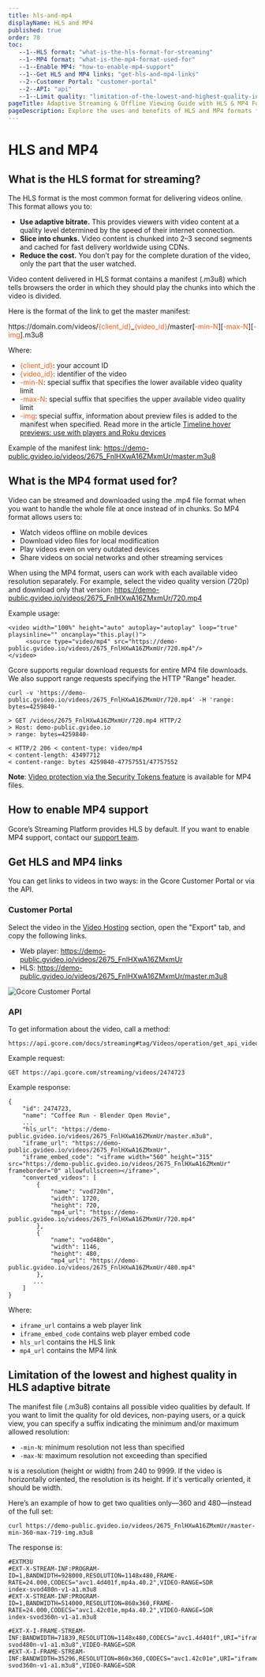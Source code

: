 ```yaml
---
title: hls-and-mp4
displayName: HLS and MP4
published: true
order: 70
toc:
   --1--HLS format: "what-is-the-hls-format-for-streaming"
   --1--MP4 format: "what-is-the-mp4-format-used-for"
   --1--Enable MP4: "how-to-enable-mp4-support"
   --1--Get HLS and MP4 links: "get-hls-and-mp4-links"
   --2--Customer Portal: "customer-portal"
   --2--API: "api"
   --1--Limit quality: "limitation-of-the-lowest-and-highest-quality-in-hls-adaptive-bitrate"
pageTitle: Adaptive Streaming & Offline Viewing Guide with HLS & MP4 Formats | Gcore
pageDescription: Explore the uses and benefits of HLS and MP4 formats for video streaming, from adaptive bitrate streaming to offline viewing. 
---
```


# HLS and MP4

## What is the HLS format for streaming?

The HLS format is the most common format for delivering videos online. This format allows you to:

- **Use adaptive bitrate.** This provides viewers with video content at a quality level determined by the speed of their internet connection.
- **Slice into chunks.** Video content is chunked into 2–3 second segments and cached for fast delivery worldwide using CDNs.
- **Reduce the cost.** You don’t pay for the complete duration of the video, only the part that the user watched.

Video content delivered in HLS format contains a manifest (.m3u8) which tells browsers the order in which they should play the chunks into which the video is divided.

Here is the format of the link to get the master manifest:

<code-block>
https://domain.com/videos/<span style="color:#FF5913">{client_id}</span>_<span style="color:#FF5913">{video_id}</span>/master[<span style="color:#FF5913">-min-N</span>][<span style="color:#FF5913">-max-N</span>][<span style="color:#FF5913">-img</span>].m3u8
</code-block>

Where:

- <span style="color:#FF5913">{client_id}</span>: your account ID
- <span style="color:#FF5913">{video_id}</span>: identifier of the video
- <span style="color:#FF5913">-min-N</span>: special suffix that specifies the lower available video quality limit
- <span style="color:#FF5913">-max-N</span>: special suffix that specifies the  upper available video quality limit
- <span style="color:#FF5913">-img</span>: special suffix, information about preview files is added to the manifest when specified. Read more in the article <a href="https://gcore.com/docs/streaming-platform/video-hosting/timeline-hover-previews-use-in-players-and-roku-devices#roku-trick-play" target="_blank">Timeline hover previews: use with players and Roku devices</a>

Example of the manifest link: https://demo-public.gvideo.io/videos/2675_FnlHXwA16ZMxmUr/master.m3u8 

## What is the MP4 format used for?

Video can be streamed and downloaded using the .mp4 file format when you want to handle the whole file at once instead of in chunks. So MP4 format allows users to:

- Watch videos offline on mobile devices
- Download video files for local modification
- Play videos even on very outdated devices
- Share videos on social networks and other streaming services

When using the MP4 format, users can work with each available video resolution separately. For example, select the video quality version (720p) and download only that version: https://demo-public.gvideo.io/videos/2675_FnlHXwA16ZMxmUr/720.mp4 

Example usage:

```
<video width="100%" height="auto" autoplay="autoplay" loop="true" playsinline="" oncanplay="this.play()">
     <source type="video/mp4" src="https://demo-public.gvideo.io/videos/2675_FnlHXwA16ZMxmUr/720.mp4"/>
</video>
```

Gcore supports regular download requests for entire MP4 file downloads. We also support range requests specifying the HTTP "Range" header.

```
curl -v 'https://demo-public.gvideo.io/videos/2675_FnlHXwA16ZMxmUr/720.mp4' -H 'range: bytes=4259840-'   

> GET /videos/2675_FnlHXwA16ZMxmUr/720.mp4 HTTP/2 
> Host: demo-public.gvideo.io 
> range: bytes=4259840-   

< HTTP/2 206 < content-type: video/mp4 
< content-length: 43497712 
< content-range: bytes 4259840-47757551/47757552
```

**Note**: <a href="https://gcore.com/docs/streaming-platform/extra-features/protect-your-content-with-temporary-links-and-secure-tokens" target="_blank">Video protection via the Security Tokens feature</a> is available for MP4 files.

## How to enable MP4 support

Gcore’s Streaming Platform provides HLS by default. If you want to enable MP4 support, contact our [support team](mailto:support@gcore.com).

## Get HLS and MP4 links

You can get links to videos in two ways: in the Gcore Customer Portal or via the API.

### Customer Portal

Select the video in the <a href="https://streaming.gcore.com/video/list" target="_blank">Video Hosting</a> section, open the "Export" tab, and copy the following links.

- Web player: https://demo-public.gvideo.io/videos/2675_FnlHXwA16ZMxmUr 
- HLS: https://demo-public.gvideo.io/videos/2675_FnlHXwA16ZMxmUr/master.m3u8 

<img src="https://assets.gcore.pro/docs/streaming-platform/video-hosting/hls-and-mp4/image3526.png" alt="Gcore Customer Portal">

### API

To get information about the video, call a method:

```
https://api.gcore.com/docs/streaming#tag/Videos/operation/get_api_videos_id
```
Example request:

```
GET https://api.gcore.com/streaming/videos/2474723 
```

Example response:

```
{
    "id": 2474723,
    "name": "Coffee Run - Blender Open Movie",
    ...
    "hls_url": "https://demo-public.gvideo.io/videos/2675_FnlHXwA16ZMxmUr/master.m3u8",
    "iframe_url": "https://demo-public.gvideo.io/videos/2675_FnlHXwA16ZMxmUr",
    "iframe_embed_code": "<iframe width="560" height="315" src="https://demo-public.gvideo.io/videos/2675_FnlHXwA16ZMxmUr" frameborder="0" allowfullscreen></iframe>",
    "converted_videos": [
        {
            "name": "vod720n",
            "width": 1720,
            "height": 720,
            "mp4_url": "https://demo-public.gvideo.io/videos/2675_FnlHXwA16ZMxmUr/720.mp4"
        },
        {
            "name": "vod480n",
            "width": 1146,
            "height": 480,
            "mp4_url": "https://demo-public.gvideo.io/videos/2675_FnlHXwA16ZMxmUr/480.mp4"
        },
       ...
    ]
} 
```

Where:

- ```iframe_url``` contains a web player link
- ```iframe_embed_code``` contains web player embed code
- ```hls_url``` contains the HLS link
- ```mp4_url``` contains the MP4 link

## Limitation of the lowest and highest quality in HLS adaptive bitrate

The manifest file (.m3u8) contains all possible video qualities by default. If you want to limit the quality for old devices, non-paying users, or a quick view, you can specify a suffix indicating the minimum and/or maximum allowed resolution:

- ```-min-N```: minimum resolution not less than specified
- ```-max-N```: maximum resolution not exceeding than specified

```N``` is a resolution (height or width) from 240 to 9999. If the video is horizontally oriented, the resolution is its height. If it's vertically oriented, it should be width. 

Here’s an example of how to get two qualities only—360 and 480—instead of the full set: 

```
curl https://demo-public.gvideo.io/videos/2675_FnlHXwA16ZMxmUr/master-min-360-max-719-img.m3u8 
```
The response is: 

```
#EXTM3U
#EXT-X-STREAM-INF:PROGRAM-ID=1,BANDWIDTH=928000,RESOLUTION=1148x480,FRAME-RATE=24.000,CODECS="avc1.4d401f,mp4a.40.2",VIDEO-RANGE=SDR
index-svod480n-v1-a1.m3u8
#EXT-X-STREAM-INF:PROGRAM-ID=1,BANDWIDTH=514000,RESOLUTION=860x360,FRAME-RATE=24.000,CODECS="avc1.42c01e,mp4a.40.2",VIDEO-RANGE=SDR
index-svod360n-v1-a1.m3u8

#EXT-X-I-FRAME-STREAM-INF:BANDWIDTH=71839,RESOLUTION=1148x480,CODECS="avc1.4d401f",URI="iframes-svod480n-v1-a1.m3u8",VIDEO-RANGE=SDR
#EXT-X-I-FRAME-STREAM-INF:BANDWIDTH=35296,RESOLUTION=860x360,CODECS="avc1.42c01e",URI="iframes-svod360n-v1-a1.m3u8",VIDEO-RANGE=SDR
```
